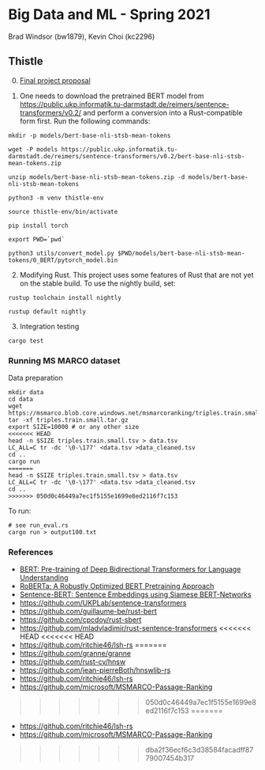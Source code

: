 # Big Data and ML - Spring 2021
Brad Windsor (bw1879), Kevin Choi (kc2296)

## Thistle
0. [Final project proposal](https://github.com/nyu-bigdata-class/final-project-proposals/blob/main/bw1879-kc2296/project.md)

1. One needs to download the pretrained BERT model from https://public.ukp.informatik.tu-darmstadt.de/reimers/sentence-transformers/v0.2/ and perform a conversion into a Rust-compatible form first. Run the following commands:
```
mkdir -p models/bert-base-nli-stsb-mean-tokens

wget -P models https://public.ukp.informatik.tu-darmstadt.de/reimers/sentence-transformers/v0.2/bert-base-nli-stsb-mean-tokens.zip

unzip models/bert-base-nli-stsb-mean-tokens.zip -d models/bert-base-nli-stsb-mean-tokens

python3 -m venv thistle-env

source thistle-env/bin/activate

pip install torch

export PWD=`pwd`

python3 utils/convert_model.py $PWD/models/bert-base-nli-stsb-mean-tokens/0_BERT/pytorch_model.bin
```

2. Modifying Rust. This project uses some features of Rust that are not yet on the stable build. To use the nightly build, set:
```
rustup toolchain install nightly

rustup default nightly
```

3. Integration testing
```
cargo test
```

### Running MS MARCO dataset
Data preparation
```
mkdir data
cd data
wget https://msmarco.blob.core.windows.net/msmarcoranking/triples.train.small.tar.gz
tar -xf triples.train.small.tar.gz
export SIZE=10000 # or any other size
<<<<<<< HEAD
head -n $SIZE triples.train.small.tsv > data.tsv 
LC_ALL=C tr -dc '\0-\177' <data.tsv >data_cleaned.tsv
cd .. 
cargo run
=======
head -n $SIZE triples.train.small.tsv > data.tsv
LC_ALL=C tr -dc '\0-\177' <data.tsv >data_cleaned.tsv
cd ..
>>>>>>> 050d0c46449a7ec1f5155e1699e8ed2116f7c153
```

To run:
```
# see run_eval.rs
cargo run > output100.txt
```

### References
* [BERT: Pre-training of Deep Bidirectional Transformers for Language Understanding](https://arxiv.org/pdf/1810.04805.pdf)
* [RoBERTa: A Robustly Optimized BERT Pretraining Approach](https://arxiv.org/pdf/1907.11692.pdf)
* [Sentence-BERT: Sentence Embeddings using Siamese BERT-Networks](https://arxiv.org/pdf/1908.10084.pdf)
* https://github.com/UKPLab/sentence-transformers
* https://github.com/guillaume-be/rust-bert
* https://github.com/cpcdoy/rust-sbert
* https://github.com/mladvladimir/rust-sentence-transformers
<<<<<<< HEAD
<<<<<<< HEAD
* https://github.com/ritchie46/lsh-rs
=======
* https://github.com/granne/granne
* https://github.com/rust-cv/hnsw
* https://github.com/jean-pierreBoth/hnswlib-rs
* https://github.com/ritchie46/lsh-rs
* https://github.com/microsoft/MSMARCO-Passage-Ranking
>>>>>>> 050d0c46449a7ec1f5155e1699e8ed2116f7c153
=======
* https://github.com/ritchie46/lsh-rs
* https://github.com/microsoft/MSMARCO-Passage-Ranking 
>>>>>>> dba2f36ecf6c3d38584facadff8779007454b317
